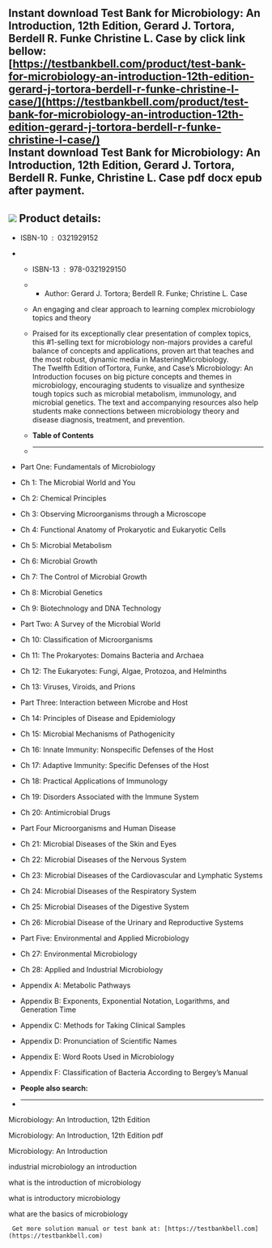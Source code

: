 Instant download **Test Bank for Microbiology: An Introduction, 12th Edition, Gerard J. Tortora, Berdell R. Funke Christine L. Case** by click link bellow:  
[https://testbankbell.com/product/test-bank-for-microbiology-an-introduction-12th-edition-gerard-j-tortora-berdell-r-funke-christine-l-case/](https://testbankbell.com/product/test-bank-for-microbiology-an-introduction-12th-edition-gerard-j-tortora-berdell-r-funke-christine-l-case/)  
**Instant download Test Bank for Microbiology: An Introduction, 12th Edition, Gerard J. Tortora, Berdell R. Funke, Christine L. Case pdf docx epub after payment.**
-------------------------------------------------------------------------------------------------------------------------------------------------------------------


![](https://testbankbell.com/wp-content/uploads/2023/05/9780321929150_TestBank.jpg)
**Product details:**
--------------------


* ISBN-10 ‏ : ‎ 0321929152
* * ISBN-13 ‏ : ‎ 978-0321929150
  * * Author: Gerard J. Tortora; Berdell R. Funke; Christine L. Case
   
  * An engaging and clear approach to learning complex microbiology topics and theory
 
  * Praised for its exceptionally clear presentation of complex topics, this #1-selling text for microbiology non-majors provides a careful balance of concepts and applications, proven art that teaches and the most robust, dynamic media in MasteringMicrobiology. The Twelfth Edition ofTortora, Funke, and Case’s Microbiology: An Introduction focuses on big picture concepts and themes in microbiology, encouraging students to visualize and synthesize tough topics such as microbial metabolism, immunology, and microbial genetics. The text and accompanying resources also help students make connections between microbiology theory and disease diagnosis, treatment, and prevention.
  * **Table of Contents**
  * ---------------------
 
* Part One: Fundamentals of Microbiology

* Ch 1: The Microbial World and You

* Ch 2: Chemical Principles

* Ch 3: Observing Microorganisms through a Microscope

* Ch 4: Functional Anatomy of Prokaryotic and Eukaryotic Cells

* Ch 5: Microbial Metabolism

* Ch 6: Microbial Growth

* Ch 7: The Control of Microbial Growth

* Ch 8: Microbial Genetics

* Ch 9: Biotechnology and DNA Technology

* Part Two: A Survey of the Microbial World

* Ch 10: Classification of Microorganisms

* Ch 11: The Prokaryotes: Domains Bacteria and Archaea

* Ch 12: The Eukaryotes: Fungi, Algae, Protozoa, and Helminths

* Ch 13: Viruses, Viroids, and Prions

* Part Three: Interaction between Microbe and Host

* Ch 14: Principles of Disease and Epidemiology

* Ch 15: Microbial Mechanisms of Pathogenicity

* Ch 16: Innate Immunity: Nonspecific Defenses of the Host

* Ch 17: Adaptive Immunity: Specific Defenses of the Host

* Ch 18: Practical Applications of Immunology

* Ch 19: Disorders Associated with the Immune System

* Ch 20: Antimicrobial Drugs

* Part Four Microorganisms and Human Disease

* Ch 21: Microbial Diseases of the Skin and Eyes

* Ch 22: Microbial Diseases of the Nervous System

* Ch 23: Microbial Diseases of the Cardiovascular and Lymphatic Systems

* Ch 24: Microbial Diseases of the Respiratory System

* Ch 25: Microbial Diseases of the Digestive System

* Ch 26: Microbial Disease of the Urinary and Reproductive Systems

* Part Five: Environmental and Applied Microbiology

* Ch 27: Environmental Microbiology

* Ch 28: Applied and Industrial Microbiology

* Appendix A: Metabolic Pathways

* Appendix B: Exponents, Exponential Notation, Logarithms, and Generation Time

* Appendix C: Methods for Taking Clinical Samples

* Appendix D: Pronunciation of Scientific Names

* Appendix E: Word Roots Used in Microbiology

* Appendix F: Classification of Bacteria According to Bergey’s Manual
* **People also search:**
* -----------------------

Microbiology: An Introduction, 12th Edition

Microbiology: An Introduction, 12th Edition pdf

Microbiology: An Introduction

industrial microbiology an introduction

what is the introduction of microbiology

what is introductory microbiology

what are the basics of microbiology




     Get more solution manual or test bank at: [https://testbankbell.com](https://testbankbell.com)
